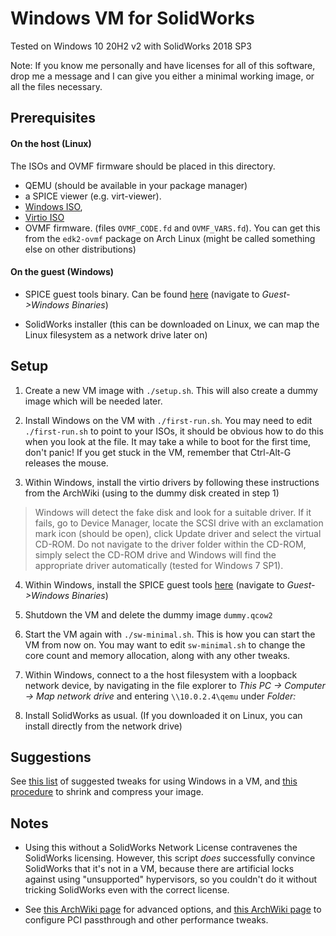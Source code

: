 # Windows VM for SolidWorks

Tested on Windows 10 20H2 v2 with SolidWorks 2018 SP3

Note: If you know me personally and have licenses for all of this software,
drop me a message and I can give you either a minimal working image, or all the
files necessary.

## Prerequisites

#### On the host (Linux)

The ISOs and OVMF firmware should be placed in this directory.

- QEMU (should be available in your package manager)
- a SPICE viewer (e.g. virt-viewer).
- [Windows
   ISO](https://www.microsoft.com/en-gb/software-download/windows10ISO),
- [Virtio ISO](https://github.com/virtio-win/virtio-win-pkg-scripts)
- OVMF firmware. (files `OVMF_CODE.fd` and `OVMF_VARS.fd`). You can get this
  from the `edk2-ovmf` package on Arch Linux (might be called something else on
  other distributions)

#### On the guest (Windows)

- SPICE guest tools binary. Can be found
  [here](https://www.spice-space.org/download.html) (navigate to
  *Guest->Windows Binaries*)

- SolidWorks installer (this can be downloaded on Linux, we can map the Linux
  filesystem as a network drive later on)

## Setup

1. Create a new VM image with `./setup.sh`. This will also create a dummy image
   which will be needed later.

2. Install Windows on the VM with `./first-run.sh`. You may need to edit
   `./first-run.sh` to point to your ISOs, it should be obvious how to do this
   when you look at the file. It may take a while to boot for the first time,
   don't panic! If you get stuck in the VM, remember that Ctrl-Alt-G releases
   the mouse.

3. Within Windows, install the virtio drivers by following these instructions
   from the ArchWiki (using to the dummy disk created in step 1)

> Windows will detect the fake disk and look for a suitable driver. If it
> fails, go to Device Manager, locate the SCSI drive with an exclamation mark
> icon (should be open), click Update driver and select the virtual CD-ROM. Do
> not navigate to the driver folder within the CD-ROM, simply select the CD-ROM
> drive and Windows will find the appropriate driver automatically (tested for
> Windows 7 SP1).

4. Within Windows, install the SPICE guest tools
   [here](https://www.spice-space.org/download.html) (navigate to
   *Guest->Windows Binaries*)

5. Shutdown the VM and delete the dummy image `dummy.qcow2`

6. Start the VM again with `./sw-minimal.sh`. This is how you
   can start the VM from now on. You may want to edit `sw-minimal.sh` to change
   the core count and memory allocation, along with any other tweaks.

7. Within Windows, connect to a the host filesystem with a loopback network
   device, by navigating in the file explorer to *This PC -> Computer -> Map
   network drive* and entering `\\10.0.2.4\qemu` under *Folder:*

8. Install SolidWorks as usual. (If you downloaded it on Linux, you can install
   directly from the network drive)

## Suggestions

See [this list](docs/suggested-tweaks.md) of suggested tweaks for using Windows
in a VM, and [this procedure](docs/minify.md) to shrink and compress your
image.

## Notes

- Using this without a SolidWorks Network License contravenes the SolidWorks
  licensing. However, this script *does* successfully convince SolidWorks that
  it's not in a VM, because there are artificial locks against using
  "unsupported" hypervisors, so you couldn't do it without tricking SolidWorks
  even with the correct license.

- See [this ArchWiki page](https://wiki.archlinux.org/index.php/QEMU) for
  advanced options, and [this ArchWiki
  page](https://wiki.archlinux.org/index.php/PCI_passthrough_via_OVMF) to
  configure PCI passthrough and other performance tweaks.

